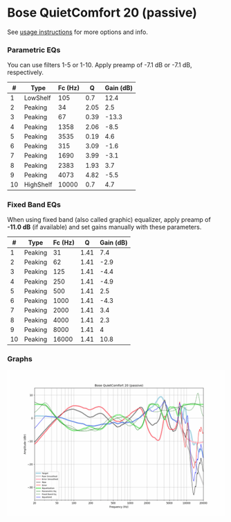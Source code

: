 # Bose QuietComfort 20 (passive)
See [usage instructions](https://github.com/jaakkopasanen/AutoEq#usage) for more options and info.

### Parametric EQs
You can use filters 1-5 or 1-10. Apply preamp of -7.1 dB or -7.1 dB, respectively.

|   # | Type      |   Fc (Hz) |    Q |   Gain (dB) |
|-----|-----------|-----------|------|-------------|
|   1 | LowShelf  |       105 | 0.7  |        12.4 |
|   2 | Peaking   |        34 | 2.05 |         2.5 |
|   3 | Peaking   |        67 | 0.39 |       -13.3 |
|   4 | Peaking   |      1358 | 2.06 |        -8.5 |
|   5 | Peaking   |      3535 | 0.19 |         4.6 |
|   6 | Peaking   |       315 | 3.09 |        -1.6 |
|   7 | Peaking   |      1690 | 3.99 |        -3.1 |
|   8 | Peaking   |      2383 | 1.93 |         3.7 |
|   9 | Peaking   |      4073 | 4.82 |        -5.5 |
|  10 | HighShelf |     10000 | 0.7  |         4.7 |

### Fixed Band EQs
When using fixed band (also called graphic) equalizer, apply preamp of **-11.0 dB** (if available) and set gains manually with these parameters.

|   # | Type    |   Fc (Hz) |    Q |   Gain (dB) |
|-----|---------|-----------|------|-------------|
|   1 | Peaking |        31 | 1.41 |         7.4 |
|   2 | Peaking |        62 | 1.41 |        -2.9 |
|   3 | Peaking |       125 | 1.41 |        -4.4 |
|   4 | Peaking |       250 | 1.41 |        -4.9 |
|   5 | Peaking |       500 | 1.41 |         2.5 |
|   6 | Peaking |      1000 | 1.41 |        -4.3 |
|   7 | Peaking |      2000 | 1.41 |         3.4 |
|   8 | Peaking |      4000 | 1.41 |         2.3 |
|   9 | Peaking |      8000 | 1.41 |         4   |
|  10 | Peaking |     16000 | 1.41 |        10.8 |

### Graphs
![](./Bose%20QuietComfort%2020%20(passive).png)
